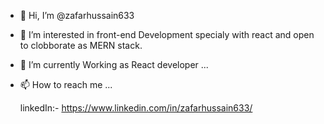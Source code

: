 - 👋 Hi, I’m @zafarhussain633
- 👀 I’m interested in front-end Development specialy with react and open to clobborate as MERN stack.
- 🌱 I’m currently  Working as React developer ...
- 📫 How to reach me ...

   linkedIn:-   https://www.linkedin.com/in/zafarhussain633/
   
<!---
zafarhussain633/zafarhussain633 is a ✨ special ✨ repository because its `README.md` (this file) appears on your GitHub profile.
You can click the Preview link to take a look at your changes.
--->
